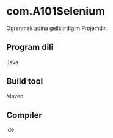 # com.A101Selenium
 Ogrenmek adina gelistirdigim Projemdir.

## Program dili
Java
## Build tool
Maven
## Compiler
 ide
